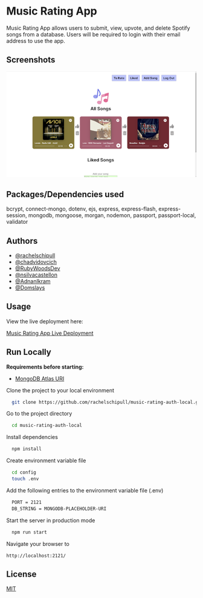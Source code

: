 # Music Rating App

Music Rating App allows users to submit, view, upvote, and delete Spotify songs from a database. Users will be required to login with their email address to use the app.

## Screenshots
![App Screenshot](/config/screenshot.png)

## Packages/Dependencies used 

bcrypt, connect-mongo, dotenv, ejs, express, express-flash, express-session, mongodb, mongoose, morgan, nodemon, passport, passport-local, validator

## Authors

- [@rachelschipull](https://github.com/rachelschipull)
- [@chadvidovcich](https://www.github.com/chadvidovcich)
- [@RubyWoodsDev](https://github.com/RubyWoodsDev)
- [@nsilvacastellon](https://github.com/nsilvacastellon)
- [@AdnanIkram](https://github.com/AdnanIkram)
- [@Domslays](https://github.com/Domslays)

## Usage

View the live deployment here:

[Music Rating App Live Deployment](https://music-rating.herokuapp.com/)


## Run Locally

**Requirements before starting:**

  - [MongoDB Atlas URI](https://www.mongodb.com/atlas/database)

Clone the project to your local environment

```bash
  git clone https://github.com/rachelschipull/music-rating-auth-local.git
```

Go to the project directory

```bash
  cd music-rating-auth-local
```

Install dependencies

```bash
  npm install
```

Create environment variable file

```bash
  cd config
  touch .env
```

Add the following entries to the environment variable file (.env)

```bash
  PORT = 2121
  DB_STRING = MONGODB-PLACEHOLDER-URI
```

Start the server in production mode

```bash
  npm run start
```

Navigate your browser to 
```
http://localhost:2121/
```

## License

[MIT](https://choosealicense.com/licenses/mit/)